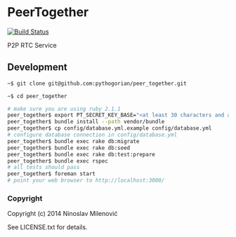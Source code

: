 # PeerTogether #

[![Build Status](https://travis-ci.org/pythogorian/peer_together.png?branch=master)](https://travis-ci.org/pythogorian/peer_together)

P2P RTC Service

## Development ##
```bash
~$ git clone git@github.com:pythogorian/peer_together.git
```

```bash
~$ cd peer_together
```

```bash
# make sure you are using ruby 2.1.1
peer_together$ export PT_SECRET_KEY_BASE="<at least 30 characters and all random>"
peer_together$ bundle install --path vendor/bundle
peer_together$ cp config/database.yml.example config/database.yml
# configure database connection in config/database.yml
peer_together$ bundle exec rake db:migrate
peer_together$ bundle exec rake db:seed
peer_together$ bundle exec rake db:test:prepare
peer_together$ bundle exec rspec
# all tests should pass
peer_together$ foreman start
# point your web browser to http://localhost:3000/
```

### Copyright ###
Copyright (c) 2014 Ninoslav Milenović

See LICENSE.txt for details.
